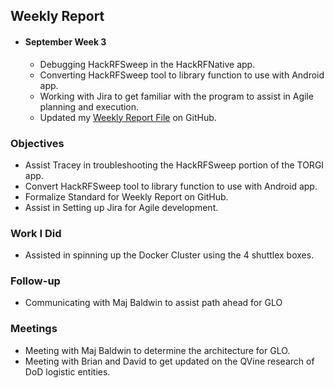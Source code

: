 ## Weekly Report

   -  #### September Week 3
      *  Debugging HackRFSweep in the HackRFNative app.
      *  Converting HackRFSweep tool to library function to use with Android app.
      *  Working with Jira to get familiar with the program to assist in Agile planning and execution.
      *  Updated my [Weekly Report File](rod.md) on GitHub.

   ### Objectives
  -  Assist Tracey in troubleshooting the HackRFSweep portion of the TORGI app.
  -  Convert HackRFSweep tool to library function to use with Android app.
  -  Formalize Standard for Weekly Report on GitHub.
  -  Assist in Setting up Jira for Agile development.

   ### Work I Did
  -  Assisted in spinning up the Docker Cluster using the 4 shuttlex boxes.

   ### Follow-up
  -  Communicating with Maj Baldwin to assist path ahead for GLO

   ### Meetings
  -  Meeting with Maj Baldwin to determine the architecture for GLO.
  -  Meeting with Brian and David to get updated on the QVine research of DoD logistic entities.
